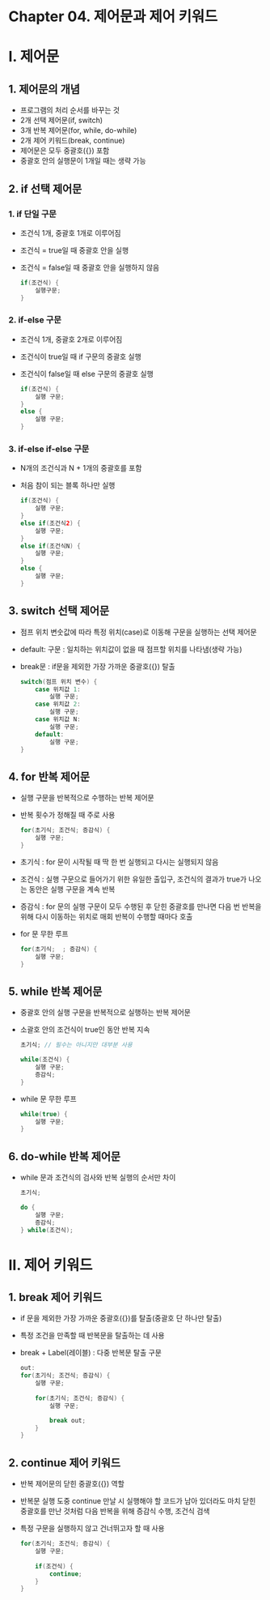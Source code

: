 # Chapter 04. 제어문과 제어 키워드

# I. 제어문

## 1. 제어문의 개념

- 프로그램의 처리 순서를 바꾸는 것
- 2개 선택 제어문(if, switch)
- 3개 반복 제어문(for, while, do-while)
- 2개 제어 키워드(break, continue)
- 제어문은 모두 중괄호({}) 포함
- 중괄호 안의 실행문이 1개일 때는 생략 가능

## 2. if 선택 제어문

### 1. if 단일 구문

- 조건식 1개, 중괄호 1개로 이루어짐
- 조건식 = true일 때 중괄호 안을 실행
- 조건식 = false일 때 중괄호 안을 실행하지 않음
    
    ```java
    if(조건식) {
    	실행구문;
    }
    ```
    

### 2. if-else 구문

- 조건식 1개, 중괄호 2개로 이루어짐
- 조건식이 true일 때 if 구문의 중괄호 실행
- 조건식이 false일 때 else 구문의 중괄호 실행
    
    ```java
    if(조건식) {
    	실행 구문;
    }
    else {
    	실행 구문;
    }
    ```
    

### 3. if-else if-else 구문

- N개의 조건식과 N + 1개의 중괄호를 포함
- 처음 참이 되는 블록 하나만 실행
    
    ```java
    if(조건식) {
    	실행 구문;
    }
    else if(조건식2) {
    	실행 구문;
    }
    else if(조건식N) {
    	실행 구문;
    }
    else {
    	실행 구문;
    }
    ```
    

## 3. switch 선택 제어문

- 점프 위치 변숫값에 따라 특정 위치(case)로 이동해 구문을 실행하는 선택 제어문
- default: 구문 : 일치하는 위치값이 없을 때 점프할 위치를 나타냄(생략 가능)
- break문 : if문을 제외한 가장 가까운 중괄호({}) 탈출
    
    ```java
    switch(점프 위치 변수) {
    	case 위치값 1:
    		실행 구문;
    	case 위치값 2:
    		실행 구문;
    	case 위치값 N:
    		실행 구문;
    	default:
    		실행 구문;
    }
    ```
    

## 4. for 반복 제어문

- 실행 구문을 반복적으로 수행하는 반복 제어문
- 반복 횟수가 정해질 때 주로 사용
    
    ```java
    for(초기식; 조건식; 증감식) {
    	실행 구문;
    }
    ```
    
- 초기식 : for 문이 시작될 때 딱 한 번 실행되고 다시는 실행되지 않음
- 조건식 : 실행 구문으로 들어가기 위한 유일한 출입구, 조건식의 결과가 true가 나오는 동안은 실행 구문을 계속 반복
- 증감식 : for 문의 실행 구문이 모두 수행된 후 닫힌 중괄호를 만나면 다음 번 반복을 위해 다시 이동하는 위치로 매회 반복이 수행할 때마다 호출
- for 문 무한 루프
    
    ```java
    for(초기식;  ; 증감식) {
    	실행 구문;
    }
    ```
    

## 5. while 반복 제어문

- 중괄호 안의 실행 구문을 반복적으로 실행하는 반복 제어문
- 소괄호 안의 조건식이 true인 동안 반복 지속
    
    ```java
    초기식; // 필수는 아니지만 대부분 사용
    
    while(조건식) {
    	실행 구문;
    	증감식;
    }
    ```
    
- while 문 무한 루프
    
    ```java
    while(true) {
    	실행 구문;
    }
    ```
    

## 6. do-while 반복 제어문

- while 문과 조건식의 검사와 반복 실행의 순서만 차이
    
    ```java
    초기식;
    
    do {
    	실행 구문;
    	증감식;
    } while(조건식);
    ```
    

# II. 제어 키워드

## 1. break 제어 키워드

- if 문을 제외한 가장 가까운 중괄호({})를 탈출(중괄호 단 하나만 탈출)
- 특정 조건을 만족할 때 반복문을 탈출하는 데 사용
- break + Label(레이블) : 다중 반복문 탈출 구문
    
    ```java
    out:
    for(초기식; 조건식; 증감식) {
    	실행 구문;
    	
    	for(초기식; 조건식; 증감식) {
    		실행 구문;
    
    		break out;
    	}
    }
    ```
    

## 2. continue 제어 키워드

- 반복 제어문의 닫힌 중괄호({}) 역할
- 반복문 실행 도중 continue 만날 시 실행해야 할 코드가 남아 있더라도 마치 닫힌 중괄호를 만난 것처럼 다음 반복을 위해 증감식 수행, 조건식 검색
- 특정 구문을 실행하지 않고 건너뛰고자 할 때 사용
    
    ```java
    for(초기식; 조건식; 증감식) {
    	실행 구문;
    	
    	if(조건식) {
    		continue;
    	}
    }
    ```
